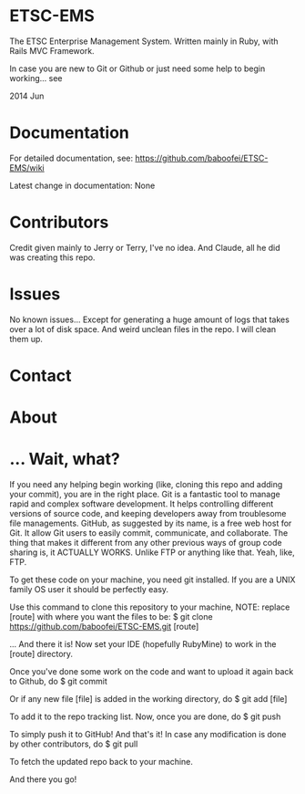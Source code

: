 ETSC-EMS
========

The ETSC Enterprise Management System.
Written mainly in Ruby, with Rails MVC Framework.

In case you are new to Git or Github or just need some help to begin working...
see 

2014 Jun

Documentation
========

For detailed documentation, see:
https://github.com/baboofei/ETSC-EMS/wiki

Latest change in documentation:
None

Contributors
========

Credit given mainly to Jerry or Terry, I've no idea.
And Claude, all he did was creating this repo.

Issues
========

No known issues...
Except for generating a huge amount of logs that takes over a lot of disk space.
And weird unclean files in the repo. I will clean them up.

Contact
========

About
========

... Wait, what?
========

If you need any helping begin working (like, cloning this repo and adding your commit), you are in the right place.
Git is a fantastic tool to manage rapid and complex software development. It helps controlling different versions of source code, and keeping developers away from troublesome file managements.
GitHub, as suggested by its name, is a free web host for Git. It allow Git users to easily commit, communicate, and collaborate. The thing that makes it different from any other previous ways of group code sharing is, it ACTUALLY WORKS. Unlike FTP or anything like that. Yeah, like, FTP.

To get these code on your machine, you need git installed. If you are a UNIX family OS user it should be perfectly easy.

Use this command to clone this repository to your machine, NOTE: replace [route] with where you want the files to be:
    $ git clone https://github.com/baboofei/ETSC-EMS.git [route]

... And there it is! Now set your IDE (hopefully RubyMine) to work in the [route] directory.

Once you've done some work on the code and want to upload it again back to Github, do
    $ git commit

Or if any new file [file] is added in the working directory, do
    $ git add [file]

To add it to the repo tracking list. Now, once you are done, do
    $ git push

To simply push it to GitHub! And that's it!
In case any modification is done by other contributors, do 
    $ git pull

To fetch the updated repo back to your machine.

And there you go!
